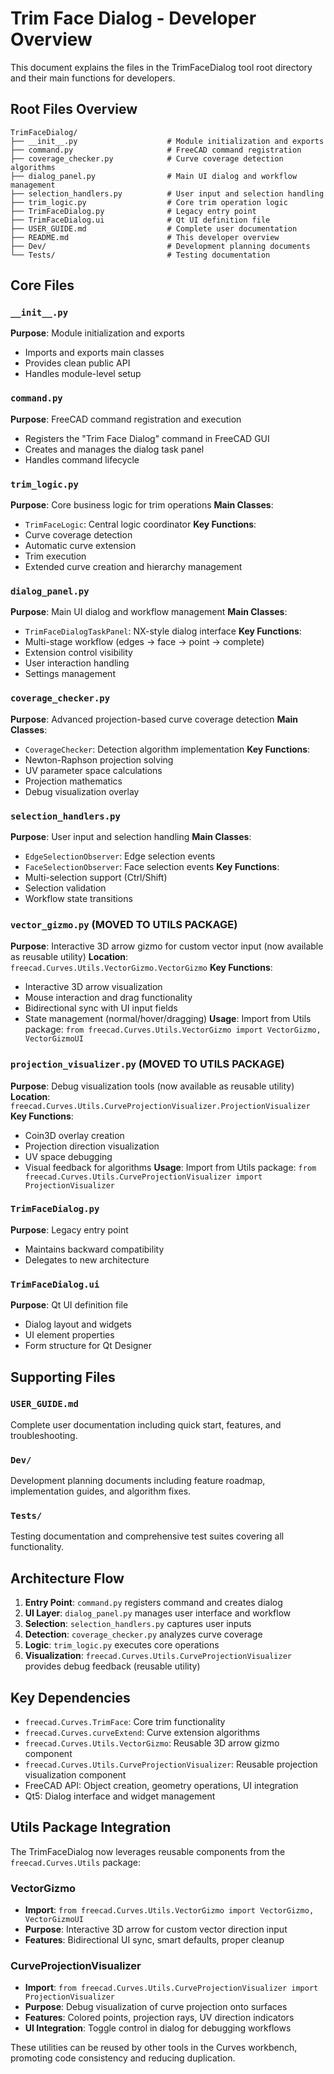 # Trim Face Dialog - Developer Overview

This document explains the files in the TrimFaceDialog tool root directory and their main functions for developers.

## Root Files Overview

```
TrimFaceDialog/
├── __init__.py                    # Module initialization and exports
├── command.py                     # FreeCAD command registration
├── coverage_checker.py            # Curve coverage detection algorithms
├── dialog_panel.py                # Main UI dialog and workflow management
├── selection_handlers.py          # User input and selection handling
├── trim_logic.py                  # Core trim operation logic
├── TrimFaceDialog.py              # Legacy entry point
├── TrimFaceDialog.ui              # Qt UI definition file
├── USER_GUIDE.md                  # Complete user documentation
├── README.md                      # This developer overview
├── Dev/                           # Development planning documents
└── Tests/                         # Testing documentation
```

## Core Files

### `__init__.py`
**Purpose**: Module initialization and exports
- Imports and exports main classes
- Provides clean public API
- Handles module-level setup

### `command.py`
**Purpose**: FreeCAD command registration and execution
- Registers the "Trim Face Dialog" command in FreeCAD GUI
- Creates and manages the dialog task panel
- Handles command lifecycle

### `trim_logic.py`
**Purpose**: Core business logic for trim operations
**Main Classes**:
- `TrimFaceLogic`: Central logic coordinator
**Key Functions**:
- Curve coverage detection
- Automatic curve extension
- Trim execution
- Extended curve creation and hierarchy management

### `dialog_panel.py`
**Purpose**: Main UI dialog and workflow management
**Main Classes**:
- `TrimFaceDialogTaskPanel`: NX-style dialog interface
**Key Functions**:
- Multi-stage workflow (edges → face → point → complete)
- Extension control visibility
- User interaction handling
- Settings management

### `coverage_checker.py`
**Purpose**: Advanced projection-based curve coverage detection
**Main Classes**:
- `CoverageChecker`: Detection algorithm implementation
**Key Functions**:
- Newton-Raphson projection solving
- UV parameter space calculations
- Projection mathematics
- Debug visualization overlay

### `selection_handlers.py`
**Purpose**: User input and selection handling
**Main Classes**:
- `EdgeSelectionObserver`: Edge selection events
- `FaceSelectionObserver`: Face selection events
**Key Functions**:
- Multi-selection support (Ctrl/Shift)
- Selection validation
- Workflow state transitions

### `vector_gizmo.py` (MOVED TO UTILS PACKAGE)
**Purpose**: Interactive 3D arrow gizmo for custom vector input (now available as reusable utility)
**Location**: `freecad.Curves.Utils.VectorGizmo.VectorGizmo`
**Key Functions**:
- Interactive 3D arrow visualization
- Mouse interaction and drag functionality
- Bidirectional sync with UI input fields
- State management (normal/hover/dragging)
**Usage**: Import from Utils package: `from freecad.Curves.Utils.VectorGizmo import VectorGizmo, VectorGizmoUI`

### `projection_visualizer.py` (MOVED TO UTILS PACKAGE)
**Purpose**: Debug visualization tools (now available as reusable utility)
**Location**: `freecad.Curves.Utils.CurveProjectionVisualizer.ProjectionVisualizer`
**Key Functions**:
- Coin3D overlay creation
- Projection direction visualization
- UV space debugging
- Visual feedback for algorithms
**Usage**: Import from Utils package: `from freecad.Curves.Utils.CurveProjectionVisualizer import ProjectionVisualizer`

### `TrimFaceDialog.py`
**Purpose**: Legacy entry point
- Maintains backward compatibility
- Delegates to new architecture

### `TrimFaceDialog.ui`
**Purpose**: Qt UI definition file
- Dialog layout and widgets
- UI element properties
- Form structure for Qt Designer

## Supporting Files

### `USER_GUIDE.md`
Complete user documentation including quick start, features, and troubleshooting.

### `Dev/`
Development planning documents including feature roadmap, implementation guides, and algorithm fixes.

### `Tests/`
Testing documentation and comprehensive test suites covering all functionality.

## Architecture Flow

1. **Entry Point**: `command.py` registers command and creates dialog
2. **UI Layer**: `dialog_panel.py` manages user interface and workflow
3. **Selection**: `selection_handlers.py` captures user inputs
4. **Detection**: `coverage_checker.py` analyzes curve coverage
5. **Logic**: `trim_logic.py` executes core operations
6. **Visualization**: `freecad.Curves.Utils.CurveProjectionVisualizer` provides debug feedback (reusable utility)

## Key Dependencies

- `freecad.Curves.TrimFace`: Core trim functionality
- `freecad.Curves.curveExtend`: Curve extension algorithms
- `freecad.Curves.Utils.VectorGizmo`: Reusable 3D arrow gizmo component
- `freecad.Curves.Utils.CurveProjectionVisualizer`: Reusable projection visualization component
- FreeCAD API: Object creation, geometry operations, UI integration
- Qt5: Dialog interface and widget management

## Utils Package Integration

The TrimFaceDialog now leverages reusable components from the `freecad.Curves.Utils` package:

### VectorGizmo
- **Import**: `from freecad.Curves.Utils.VectorGizmo import VectorGizmo, VectorGizmoUI`
- **Purpose**: Interactive 3D arrow for custom vector direction input
- **Features**: Bidirectional UI sync, smart defaults, proper cleanup

### CurveProjectionVisualizer
- **Import**: `from freecad.Curves.Utils.CurveProjectionVisualizer import ProjectionVisualizer`
- **Purpose**: Debug visualization of curve projection onto surfaces
- **Features**: Colored points, projection rays, UV direction indicators
- **UI Integration**: Toggle control in dialog for debugging workflows

These utilities can be reused by other tools in the Curves workbench, promoting code consistency and reducing duplication.
